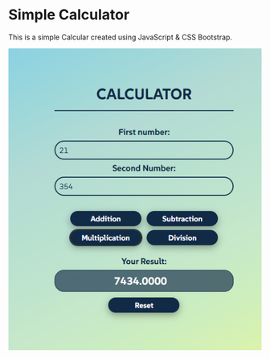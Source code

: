 # Simple Calculator
 This is a simple Calcular created using JavaScript & CSS Bootstrap. 

![screenshot](/assets/calc.png)
